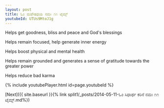 ```yaml
---
layout: post
title: ಓಂ ಮಹೌಷಧಯ ನಮಃ ೧೧ ಟೈಮ್ಸ್
youtubeId: UTUs9MtoJ1g
---
```

 
 
Helps get goodness, bliss and peace and God's blessings
 
Helps remain focused, help generate inner energy 
 
Helps boost physical and mental health 
 
Helps remain grounded and generates a sense of gratitude towards the greater power 
 
Helps reduce bad karma
 
 
 
 


{% include youtubePlayer.html id=page.youtubeId %}
 
[Next]({{ site.baseurl }}{% link  split1/_posts/2014-05-11-ಓಂ ಸಿಧಾರ್ಥ ಕರಿನೆ ನಮಃ ೧೧ ಟೈಮ್ಸ್.md%})
 
